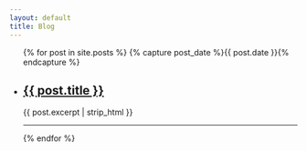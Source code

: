 ```yaml
---
layout: default
title: Blog
---
```

<div class="container">
<ul class="list-unstyled">
  {% for post in site.posts %}
    {% capture post_date %}{{ post.date }}{% endcapture %}
    <li>
      <h2><a href="{% if jekyll.environment == 'production' %}/blog{% endif %}{{ post.url }}">{{ post.title }}</a></h2>
      <p>{{ post.excerpt | strip_html }}</p>
      <hr>
    </li>
  {% endfor %}
</ul>
</div>
